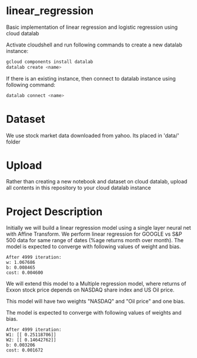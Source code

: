 # linear_regression
Basic implementation of linear regression and logistic regression using cloud datalab

Activate cloudshell and run following commands to create a new datalab instance:

``` bash
gcloud components install datalab
datalab create <name>
```

If there is an existing instance, then connect to datalab instance using following command:

``` bash
datalab connect <name>
```

# Dataset
We use stock market data downloaded from yahoo. Its placed in 'data/' folder

# Upload
Rather than creating a new notebook and dataset on cloud datalab, upload all contents in this repository to your cloud datalab instance

# Project Description

Initially we will build a linear regression model using a single layer neural net with Affine Transform. 
We perform linear regression for GOOGLE vs S&P 500 data for same range of dates (%age returns month over month). 
The model is expected to converge with following values of weight and bias. 
```
After 4999 iteration:
w: 1.067686
b: 0.008465
cost: 0.004600
```


We will extend this model to a Multiple regression model, where returns of Exxon stock price depends on NASDAQ share index and US Oil price.

This model will have two weights "NASDAQ" and "Oil price" and one bias.

The model is expected to converge with following values of weights and bias.
```
After 4999 iteration:
W1: [[ 0.25118706]]
W2: [[ 0.14642762]]
b: 0.003206
cost: 0.001672
```
